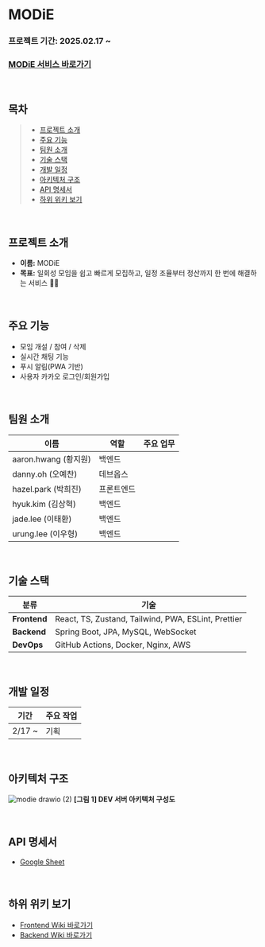 # MODiE

### 프로젝트 기간: 2025.02.17 ~

### [MODiE 서비스 바로가기](https://www.google.com)

<br />

## 목차

> - [프로젝트 소개](#프로젝트-소개)
> - [주요 기능](#주요-기능)
> - [팀원 소개](#팀원-소개)
> - [기술 스택](#기술-스택)
> - [개발 일정](#개발-일정)
> - [아키텍처 구조](#아키텍처-구조)
> - [API 명세서](#API-명세서)
> - [하위 위키 보기](#하위-위키-보기)

<br />

## 프로젝트 소개

- **이름:** MODiE
- **목표:** 일회성 모임을 쉽고 빠르게 모집하고, 일정 조율부터 정산까지 한 번에 해결하는 서비스 🙌🏻

<br />

## 주요 기능

- 모임 개설 / 참여 / 삭제
- 실시간 채팅 기능
- 푸시 알림(PWA 기반)
- 사용자 카카오 로그인/회원가입

<br />

## 팀원 소개

| 이름                 | 역할       | 주요 업무 |
| -------------------- | ---------- | --------- |
| aaron.hwang (황지원) | 백엔드     |           |
| danny.oh (오예찬)    | 데브옵스     |           |
| hazel.park (박희진)  | 프론트엔드 |           |
| hyuk.kim (김상혁)    | 백엔드     |           |
| jade.lee (이태환)    | 백엔드     |           |
| urung.lee (이우형)   | 백엔드     |           |

<br />

## 기술 스택

| 분류         | 기술                                                |
| ------------ | --------------------------------------------------- |
| **Frontend** | React, TS, Zustand, Tailwind, PWA, ESLint, Prettier |
| **Backend**  | Spring Boot, JPA, MySQL, WebSocket                  |
| **DevOps**   | GitHub Actions, Docker, Nginx, AWS                  |

<br />

## 개발 일정

| 기간   | 주요 작업 |
| ------ | --------- |
| 2/17 ~ | 기획      |

<br />

## 아키텍처 구조

![modie drawio (2)](https://github.com/user-attachments/assets/341967ec-5e31-492e-a85a-b23630310b61)
**[그림 1] DEV 서버 아키텍처 구성도**

<br />

## API 명세서

- [Google Sheet](https://docs.google.com/spreadsheets/d/15-FcYp0_XYGt4Zs8TPxn_4znBbTJTRuxihUqwxfY93w/edit?gid=1878554884#gid=1878554884)

<br />

## 하위 위키 보기

- [Frontend Wiki 바로가기](https://github.com/100-hours-a-week/3-team-modie-wiki/wiki/Frontend-Wiki)
- [Backend Wiki 바로가기](https://github.com/100-hours-a-week/3-team-modie-wiki/wiki/Backend-Wiki)
